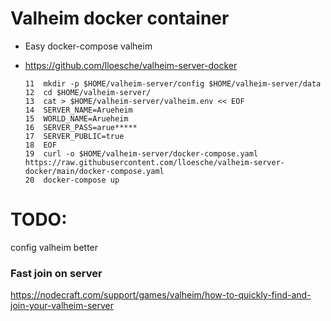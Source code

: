 # Valheim docker container

- Easy docker-compose valheim
- https://github.com/lloesche/valheim-server-docker


    ```
   11  mkdir -p $HOME/valheim-server/config $HOME/valheim-server/data
   12  cd $HOME/valheim-server/
   13  cat > $HOME/valheim-server/valheim.env << EOF
   14  SERVER_NAME=Arueheim
   15  WORLD_NAME=Arueheim
   16  SERVER_PASS=arue*****
   17  SERVER_PUBLIC=true
   18  EOF
   19  curl -o $HOME/valheim-server/docker-compose.yaml https://raw.githubusercontent.com/lloesche/valheim-server-docker/main/docker-compose.yaml
   20  docker-compose up
   ```

# TODO:
config valheim better

### Fast join on server

https://nodecraft.com/support/games/valheim/how-to-quickly-find-and-join-your-valheim-server